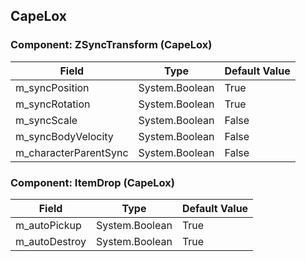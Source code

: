## CapeLox

### Component: ZSyncTransform (CapeLox)

|Field|Type|Default Value|
|---|---|---|
|m_syncPosition|System.Boolean|True|
|m_syncRotation|System.Boolean|True|
|m_syncScale|System.Boolean|False|
|m_syncBodyVelocity|System.Boolean|False|
|m_characterParentSync|System.Boolean|False|

### Component: ItemDrop (CapeLox)

|Field|Type|Default Value|
|---|---|---|
|m_autoPickup|System.Boolean|True|
|m_autoDestroy|System.Boolean|True|


